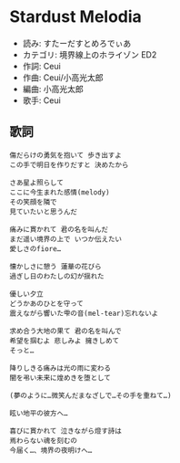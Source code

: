 Stardust Melodia
=================

- 読み: すたーだすとめろでぃあ
- カテゴリ: 境界線上のホライゾン ED2
- 作詞: Ceui
- 作曲: Ceui/小高光太郎
- 編曲: 小高光太郎
- 歌手: Ceui


歌詞
-----

    傷だらけの勇気を抱いて 歩き出すよ
    この手で明日を作りだすと 決めたから

    さあ星よ照らして
    ここに今生まれた感情(melody)
    その笑顔を隣で
    見ていたいと思うんだ

    痛みに貫かれて 君の名を叫んだ
    まだ遥い境界の上で いつか伝えたい
    愛しさのfiore…

    懐かしさに憩う 蓮華の花びら
    過ぎし日のわたしの幻が揺れた

    優しい夕立
    どうかあのひとを守って
    震えながら響いた雫の音(mel-tear)忘れないよ

    求め合う大地の果て 君の名を叫んで
    希望を掴むよ 悲しみよ 擁きしめて
    そっと…

    降りしきる痛みは光の雨に変わる
    闇を弔い未来に煌めきを堕として

    (夢のように…微笑んだまなざしで…その手を重ねて…)

    眩い地平の彼方へ…

    喜びに貫かれて 泣きながら燈す詩は
    焉わらない魂を刻むの
    今届く…、境界の夜明けへ…

